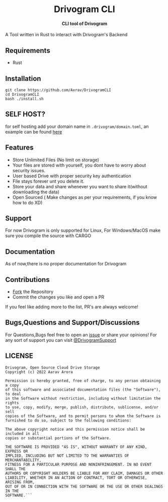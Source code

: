 <h1 align= center>Drivogram CLI</h1>
<h4 align = center> CLI tool of Drivogram</h4>


A Tool written in Rust to interact with Drivogram's Backend

## Requirements
- Rust


## Installation
```console
git clone https://github.com/Axrav/DrivogramCLI
cd DrivogramCLI
bash ./install.sh
```
## SELF HOST?
for self hosting add your domain name in ```.drivogram/domain.toml```, an example can be found [here](domain.toml)

## Features
- Store Unlimited Files (No limit on storage)
- Your files are stored with yourself, you dont have to worry about security issues.
- User based Drive with proper security key authentication
- File stays forever unt you delete it.
- Store your data and share whenever you want to share it(without downloading the data)
- Open Sourced ( Make changes as per your requirements, if you know how to do XD)


## Support
For now Drivogram is only supported for Linux, For Windows/MacOS make sure you compile the source with CARGO

## Documentation
As of now,there is no proper documentation for Drivogram

## Contributions
- [Fork](https://github.com/Axrav/DrivogramCLI/fork) the Repository
- Commit the changes you like and open a PR



If you feel like adding more to the list, PR's are always welcome!

## Bugs,Questions and Support/Discussions
For Questions,Bugs feel free to open an [issue](https://github.com/Axrav/DrivogramCLI/issues?q=is%3Aissue+is%3Aopen+sort%3Aupdated-desc) or share your opinions!
For any sort of support you can visit [@DrivogramSupport](https://t.me/DrivogramSupport) 



## LICENSE
```MIT License
Drivogram, Open Source Cloud Drive Storage 
Copyright (c) 2022 Aarav Arora

Permission is hereby granted, free of charge, to any person obtaining a copy
of this software and associated documentation files (the "Software"), to deal
in the Software without restriction, including without limitation the rights
to use, copy, modify, merge, publish, distribute, sublicense, and/or sell
copies of the Software, and to permit persons to whom the Software is
furnished to do so, subject to the following conditions:

The above copyright notice and this permission notice shall be included in all
copies or substantial portions of the Software.

THE SOFTWARE IS PROVIDED "AS IS", WITHOUT WARRANTY OF ANY KIND, EXPRESS OR
IMPLIED, INCLUDING BUT NOT LIMITED TO THE WARRANTIES OF MERCHANTABILITY,
FITNESS FOR A PARTICULAR PURPOSE AND NONINFRINGEMENT. IN NO EVENT SHALL THE
AUTHORS OR COPYRIGHT HOLDERS BE LIABLE FOR ANY CLAIM, DAMAGES OR OTHER
LIABILITY, WHETHER IN AN ACTION OF CONTRACT, TORT OR OTHERWISE, ARISING FROM,
OUT OF OR IN CONNECTION WITH THE SOFTWARE OR THE USE OR OTHER DEALINGS IN THE
SOFTWARE.```

